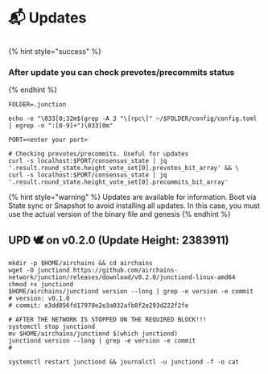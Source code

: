 # 📬 Updates

##

{% hint style="success" %}
### After update you can check prevotes/precommits status
{% endhint %}

```shell
FOLDER=.junction

echo -e "\033[0;32m$(grep -A 3 "\[rpc\]" ~/$FOLDER/config/config.toml | egrep -o ":[0-9]+")\033[0m"

PORT=<enter your port>

# Checking prevotes/precommits. Useful for updates
curl -s localhost:$PORT/consensus_state | jq '.result.round_state.height_vote_set[0].prevotes_bit_array' && \
curl -s localhost:$PORT/consensus_state | jq '.result.round_state.height_vote_set[0].precommits_bit_array'
```



{% hint style="warning" %}
Updates are available for information. Boot via State sync or Snapshot to avoid installing all updates. In this case, you must use the actual version of the binary file and genesis
{% endhint %}

## UPD 🕊 on v0.2.0 (Update Height: 2383911)

```shell
mkdir -p $HOME/airchains && cd airchains
wget -O junctiond https://github.com/airchains-network/junction/releases/download/v0.2.0/junctiond-linux-amd64
chmod +x junctiond
$HOME/airchains/junctiond version --long | grep -e version -e commit
# version: v0.1.0
# commit: e3dd056fd17970e2e3a032afb0f2e293d222f2fe

# AFTER THE NETWORK IS STOPPED ON THE REQUIRED BLOCK!!!
systemctl stop junctiond
mv $HOME/airchains/junctiond $(which junctiond)
junctiond version --long | grep -e version -e commit
# 

systemctl restart junctiond && journalctl -u junctiond -f -o cat
```

